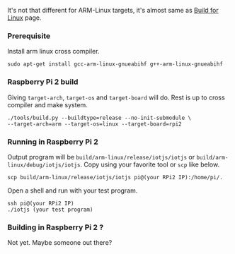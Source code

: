 It's not that different for ARM-Linux targets, it's almost same as [Build for Linux](Build-for-Linux.md) page.


### Prerequisite

Install arm linux cross compiler.

```
sudo apt-get install gcc-arm-linux-gnueabihf g++-arm-linux-gnueabihf
```


### Raspberry Pi 2 build
Giving `target-arch`, `target-os` and `target-board` will do. Rest is up to cross compiler and make system.

```
./tools/build.py --buildtype=release --no-init-submodule \
--target-arch=arm --target-os=linux --target-board=rpi2 
```

### Running in Raspberry Pi 2

Output program will be `build/arm-linux/release/iotjs/iotjs` or `build/arm-linux/debug/iotjs/iotjs`.
Copy using your favorite tool or `scp` like below.

```
scp build/arm-linux/release/iotjs/iotjs pi@(your RPi2 IP):/home/pi/.
```

Open a shell and run with your test program.

```
ssh pi@(your RPi2 IP)
./iotjs (your test program)
```

### Building in Raspberry Pi 2 ?

Not yet. Maybe someone out there?
